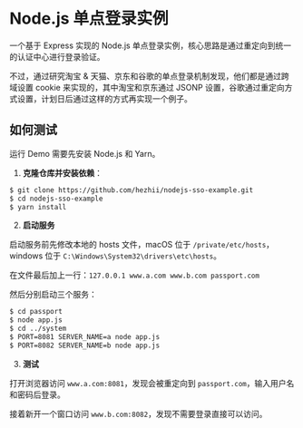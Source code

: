 # Node.js 单点登录实例

一个基于 Express 实现的 Node.js 单点登录实例，核心思路是通过重定向到统一的认证中心进行登录验证。

不过，通过研究淘宝 & 天猫、京东和谷歌的单点登录机制发现，他们都是通过跨域设置 cookie 来实现的，其中淘宝和京东通过 JSONP 设置，谷歌通过重定向方式设置，计划日后通过这样的方式再实现一个例子。

## 如何测试

运行 Demo 需要先安装 Node.js 和 Yarn。

1. **克隆仓库并安装依赖**：

```bash
$ git clone https://github.com/hezhii/nodejs-sso-example.git
$ cd nodejs-sso-example
$ yarn install
```

2. **启动服务**

启动服务前先修改本地的 hosts 文件，macOS 位于 `/private/etc/hosts`，windows 位于 `C:\Windows\System32\drivers\etc\hosts`。
  
在文件最后加上一行：`127.0.0.1 www.a.com www.b.com passport.com`
  
然后分别启动三个服务：
  
```bash
$ cd passport
$ node app.js
$ cd ../system
$ PORT=8081 SERVER_NAME=a node app.js
$ PORT=8082 SERVER_NAME=b node app.js
```

3. **测试**

打开浏览器访问 `www.a.com:8081`，发现会被重定向到 `passport.com`，输入用户名和密码后登录。

接着新开一个窗口访问 `www.b.com:8082`，发现不需要登录直接可以访问。

